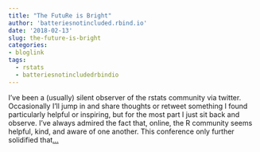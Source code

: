 ```yaml
---
title: "The FutuRe is Bright"
author: 'batteriesnotincluded.rbind.io'
date: '2018-02-13'
slug: the-future-is-bright
categories:
- bloglink
tags:
  - rstats
  - batteriesnotincludedrbindio
---
```


I’ve been a (usually) silent observer of the rstats community via twitter. Occasionally I’ll jump in and share thoughts or retweet something I found particularly helpful or inspiring, but for the most part I just sit back and observe. I’ve always admired the fact that, online, the R community seems helpful, kind, and aware of one another. This conference only further solidified that[... <i class="fas fa-external-link-alt"></i>](https://batteriesnotincluded.rbind.io/post/2018/02/the-future-is-bright/)


